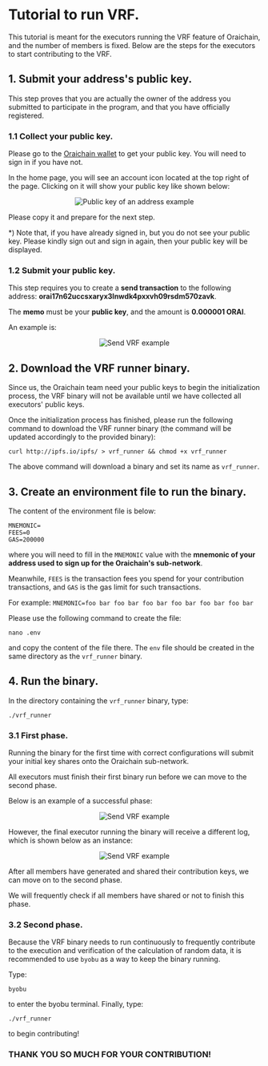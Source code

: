 # Tutorial to run VRF.

This tutorial is meant for the executors running the VRF feature of Oraichain, and the number of members is fixed. Below are the steps for the executors to start contributing to the VRF.

## 1. Submit your address's public key.

This step proves that you are actually the owner of the address you submitted to participate in the program, and that you have officially registered.

### 1.1 Collect your public key.

Please go to the [Oraichain wallet](https://api.wallet.orai.io) to get your public key. You will need to sign in if you have not. 

In the home page, you will see an account icon located at the top right of the page. Clicking on it will show your public key like shown below:

<p align="center">
  <img src="https://raw.githubusercontent.com/oraichain/oraichain-static-files/master/mainnet-static-files/docs/images/pubkey-example.png" alt="Public key of an address example"/>
</p>

Please copy it and prepare for the next step.

*) Note that, if you have already signed in, but you do not see your public key. Please kindly sign out and sign in again, then your public key will be displayed.

### 1.2 Submit your public key.

This step requires you to create a **send transaction** to the following address: **orai17n62uccsxaryx3lnwdk4pxxvh09rsdm570zavk**.

The **memo** must be your **public key**, and the amount is **0.000001 ORAI**.

An example is:

<p align="center">
  <img src="https://raw.githubusercontent.com/oraichain/oraichain-static-files/master/mainnet-static-files/docs/images/send-vrf-example.png" alt="Send VRF example"/>
</p>

## 2. Download the VRF runner binary.

Since us, the Oraichain team need your public keys to begin the initialization process, the VRF binary will not be available until we have collected all executors' public keys.

Once the initialization process has finished, please run the following command to download the VRF runner binary (the command will be updated accordingly to the provided binary):

```
curl http://ipfs.io/ipfs/ > vrf_runner && chmod +x vrf_runner
```

The above command will download a binary and set its name as ```vrf_runner```.

## 3. Create an environment file to run the binary.

The content of the environment file is below:

```
MNEMONIC=
FEES=0
GAS=200000
```

where you will need to fill in the ```MNEMONIC``` value with the **mnemonic of your address used to sign up for the Oraichain's sub-network**. 

Meanwhile, ```FEES``` is the transaction fees you spend for your contribution transactions, and ```GAS``` is the gas limit for such transactions.

For example: 
```MNEMONIC=foo bar foo bar foo bar foo bar foo bar foo bar ```

Please use the following command to create the file: 

```nano .env```

and copy the content of the file there. The ```env``` file should be created in the same directory as the ```vrf_runner``` binary.

## 4. Run the binary.

In the directory containing the ```vrf_runner``` binary, type:

```
./vrf_runner
```

### 3.1 First phase.

Running the binary for the first time with correct configurations will submit your initial key shares onto the Oraichain sub-network. 

All executors must finish their first binary run before we can move to the second phase.

Below is an example of a successful phase:

<p align="center">
  <img src="https://raw.githubusercontent.com/oraichain/oraichain-static-files/master/mainnet-static-files/docs/images/first-run-successful.png" alt="Send VRF example"/>
</p>

However, the final executor running the binary will receive a different log, which is shown below as an instance:

<p align="center">
  <img src="https://raw.githubusercontent.com/oraichain/oraichain-static-files/master/mainnet-static-files/docs/images/first-run-final-successful.png" alt="Send VRF example"/>
</p>

After all members have generated and shared their contribution keys, we can move on to the second phase. 

We will frequently check if all members have shared or not to finish this phase.

### 3.2 Second phase.

Because the VRF binary needs to run continuously to frequently contribute to the execution and verification of the calculation of random data, it is recommended to use ```byobu``` as a way to keep the binary running.

Type:

```byobu```

to enter the byobu terminal. Finally, type:

```
./vrf_runner
```

to begin contributing!

### THANK YOU SO MUCH FOR YOUR CONTRIBUTION!
